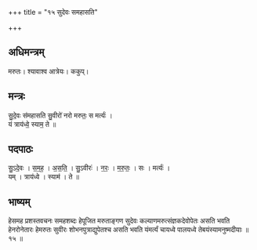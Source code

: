 +++
title = "१५ सुदेवः समहासति"

+++
## अधिमन्त्रम्
मरुतः। श्यावाश्व आत्रेयः। ककुप्।

## मन्त्रः
सु॒दे॒वः स॑महासति सु॒वीरो॑ नरो मरुतः॒ स मर्त्यः॑ ।  
यं त्राय॑ध्वे॒ स्याम॒ ते ॥

## पदपाठः
सु॒ऽदे॒वः । स॒म॒ह॒ । अ॒स॒ति॒ । सु॒ऽवीरः॑ । न॒रः॒ । म॒रु॒तः॒ । सः । मर्त्यः॑ ।  
यम् । त्राय॑ध्वे । स्याम॑ । ते ॥

## भाष्यम्
हेसमह प्रशस्तवचनः समहशब्दः हेपूजित मरुताङ्गण सुदेवः कल्याणमरुत्संज्ञकदेवोपेतः असति भवति हेनरोनेतारः हेमरुतः सुवीरः शोभनपुत्राद्युपेतश्च असति भवति यंमर्त्यं चायध्वे पालयध्वे तेबयंस्यामनुष्मदीयाः ॥ १५ ॥